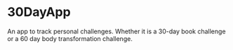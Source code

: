 # 30DayApp
An app to track personal challenges. Whether it is a 30-day book challenge or a 60 day body transformation challenge.
